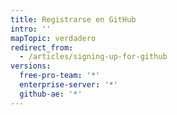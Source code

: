 ```yaml
---
title: Registrarse en GitHub
intro: ''
mapTopic: verdadero
redirect_from:
  - /articles/signing-up-for-github
versions:
  free-pro-team: '*'
  enterprise-server: '*'
  github-ae: '*'
---
```


